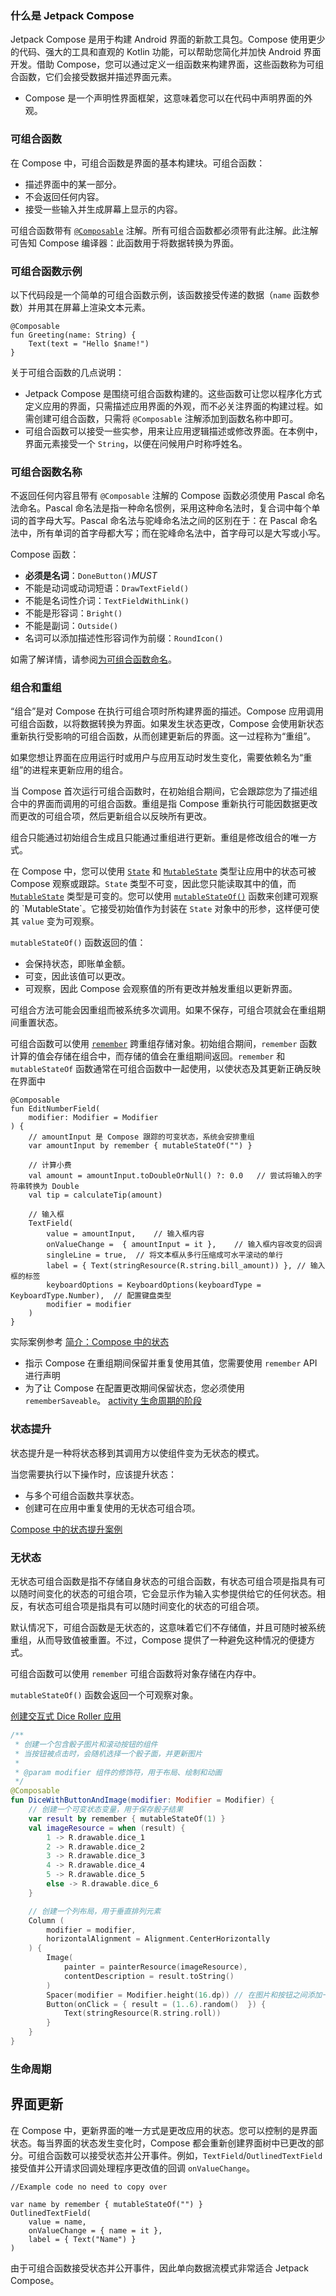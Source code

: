 ### 什么是 Jetpack Compose 

Jetpack Compose 是用于构建 Android 界面的新款工具包。Compose 使用更少的代码、强大的工具和直观的 Kotlin 功能，可以帮助您简化并加快 Android 界面开发。借助 Compose，您可以通过定义一组函数来构建界面，这些函数称为可组合函数，它们会接受数据并描述界面元素。



- Compose 是一个声明性界面框架，这意味着您可以在代码中声明界面的外观。



### 可组合函数

在 Compose 中，可组合函数是界面的基本构建块。可组合函数：

- 描述界面中的某一部分。
- 不会返回任何内容。
- 接受一些输入并生成屏幕上显示的内容。

可组合函数带有 [`@Composable`](https://developer.android.google.cn/reference/kotlin/androidx/compose/runtime/Composable?hl=zh-cn) 注解。所有可组合函数都必须带有此注解。此注解可告知 Compose 编译器：此函数用于将数据转换为界面。



### 可组合函数示例

以下代码段是一个简单的可组合函数示例，该函数接受传递的数据（`name` 函数参数）并用其在屏幕上渲染文本元素。

```
@Composable
fun Greeting(name: String) {
    Text(text = "Hello $name!")
}
```

关于可组合函数的几点说明：

- Jetpack Compose 是围绕可组合函数构建的。这些函数可让您以程序化方式定义应用的界面，只需描述应用界面的外观，而不必关注界面的构建过程。如需创建可组合函数，只需将 `@Composable` 注解添加到函数名称中即可。
- 可组合函数可以接受一些实参，用来让应用逻辑描述或修改界面。在本例中，界面元素接受一个 `String`，以便在问候用户时称呼姓名。



### 可组合函数名称

不返回任何内容且带有 `@Composable` 注解的 Compose 函数必须使用 Pascal 命名法命名。Pascal 命名法是指一种命名惯例，采用这种命名法时，复合词中每个单词的首字母大写。Pascal 命名法与驼峰命名法之间的区别在于：在 Pascal 命名法中，所有单词的首字母都大写；而在驼峰命名法中，首字母可以是大写或小写。

Compose 函数：

- **必须是名词**：`DoneButton()`*MUST*
- 不能是动词或动词短语：`DrawTextField()`
- 不能是名词性介词：`TextFieldWithLink()`
- 不能是形容词：`Bright()`
- 不能是副词：`Outside()`
- 名词可以添加描述性形容词作为前缀：`RoundIcon()`

如需了解详情，请参阅[为可组合函数命名](https://github.com/androidx/androidx/blob/androidx-main/compose/docs/compose-api-guidelines.md#naming-unit-composable-functions-as-entities)。





### 组合和重组

“组合”是对 Compose 在执行可组合项时所构建界面的描述。Compose 应用调用可组合函数，以将数据转换为界面。如果发生状态更改，Compose 会使用新状态重新执行受影响的可组合函数，从而创建更新后的界面。这一过程称为“重组”。

如果您想让界面在应用运行时或用户与应用互动时发生变化，需要依赖名为“重组”的进程来更新应用的组合。

当 Compose 首次运行可组合函数时，在初始组合期间，它会跟踪您为了描述组合中的界面而调用的可组合函数。重组是指 Compose 重新执行可能因数据更改而更改的可组合项，然后更新组合以反映所有更改。

组合只能通过初始组合生成且只能通过重组进行更新。重组是修改组合的唯一方式。

在 Compose 中，您可以使用 [`State`](https://developer.android.google.cn/reference/kotlin/androidx/compose/runtime/State?hl=zh-cn) 和 [`MutableState`](https://developer.android.google.cn/reference/kotlin/androidx/compose/runtime/MutableState?hl=zh-cn) 类型让应用中的状态可被 Compose 观察或跟踪。`State` 类型不可变，因此您只能读取其中的值，而 [`MutableState`](https://developer.android.google.cn/reference/kotlin/androidx/compose/runtime/MutableState?hl=zh-cn) 类型是可变的。您可以使用 [`mutableStateOf()`](https://developer.android.google.cn/reference/kotlin/androidx/compose/runtime/package-summary?hl=zh-cn#mutableStateOf(kotlin.Any,androidx.compose.runtime.SnapshotMutationPolicy)) 函数来创建可观察的 `MutableState`。它接受初始值作为封装在 `State` 对象中的形参，这样便可使其 `value` 变为可观察。

`mutableStateOf()` 函数返回的值：

- 会保持状态，即账单金额。
- 可变，因此该值可以更改。
- 可观察，因此 Compose 会观察值的所有更改并触发重组以更新界面。

可组合方法可能会因重组而被系统多次调用。如果不保存，可组合项就会在重组期间重置状态。

可组合函数可以使用 [`remember`](https://developer.android.google.cn/reference/kotlin/androidx/compose/runtime/package-summary?hl=zh-cn#remember(kotlin.Function0)) 跨重组存储对象。初始组合期间，`remember` 函数计算的值会存储在组合中，而存储的值会在重组期间返回。`remember` 和 `mutableStateOf` 函数通常在可组合函数中一起使用，以使状态及其更新正确反映在界面中

```
@Composable
fun EditNumberField(
    modifier: Modifier = Modifier
) {
    // amountInput 是 Compose 跟踪的可变状态，系统会安排重组
    var amountInput by remember { mutableStateOf("") }

    // 计算小费
    val amount = amountInput.toDoubleOrNull() ?: 0.0   // 尝试将输入的字符串转换为 Double
    val tip = calculateTip(amount)

    // 输入框
    TextField(
        value = amountInput,    // 输入框内容
        onValueChange =  { amountInput = it },    // 输入框内容改变的回调
        singleLine = true,  // 将文本框从多行压缩成可水平滚动的单行
        label = { Text(stringResource(R.string.bill_amount)) }, // 输入框的标签
        keyboardOptions = KeyboardOptions(keyboardType = KeyboardType.Number),  // 配置键盘类型
        modifier = modifier
    )
}
```

实际案例参考  [简介：Compose 中的状态](https://developer.android.google.cn/codelabs/basic-android-kotlin-compose-using-state?hl=zh-cn&continue=https%3A%2F%2Fdeveloper.android.google.cn%2Fcourses%2Fpathways%2Fandroid-basics-compose-unit-2-pathway-3%3Fhl%3Dzh-cn%23codelab-https%3A%2F%2Fdeveloper.android.com%2Fcodelabs%2Fbasic-android-kotlin-compose-using-state#6)





- 指示 Compose 在重组期间保留并重复使用其值，您需要使用 `remember` API 进行声明
- 为了让 Compose 在配置更改期间保留状态，您必须使用  `rememberSaveable`。   [activity 生命周期的阶段](https://developer.android.google.cn/codelabs/basic-android-kotlin-compose-activity-lifecycle?hl=zh-cn&continue=https%3A%2F%2Fdeveloper.android.google.cn%2Fcourses%2Fpathways%2Fandroid-basics-compose-unit-4-pathway-1%3Fhl%3Dzh-cn%23codelab-https%3A%2F%2Fdeveloper.android.com%2Fcodelabs%2Fbasic-android-kotlin-compose-activity-lifecycle#4)





### 状态提升

状态提升是一种将状态移到其调用方以使组件变为无状态的模式。

当您需要执行以下操作时，应该提升状态：

- 与多个可组合函数共享状态。
- 创建可在应用中重复使用的无状态可组合项。

[Compose 中的状态提升案例](https://developer.android.google.cn/codelabs/basic-android-kotlin-compose-using-state?hl=zh-cn&continue=https%3A%2F%2Fdeveloper.android.google.cn%2Fcourses%2Fpathways%2Fandroid-basics-compose-unit-2-pathway-3%3Fhl%3Dzh-cn%23codelab-https%3A%2F%2Fdeveloper.android.com%2Fcodelabs%2Fbasic-android-kotlin-compose-using-state#9)



### 无状态

无状态可组合函数是指不存储自身状态的可组合函数，有状态可组合项是指具有可以随时间变化的状态的可组合项，它会显示作为输入实参提供给它的任何状态。相反，有状态可组合项是指具有可以随时间变化的状态的可组合项。

默认情况下，可组合函数是无状态的，这意味着它们不存储值，并且可随时被系统重组，从而导致值被重置。不过，Compose 提供了一种避免这种情况的便捷方式。

可组合函数可以使用 `remember` 可组合函数将对象存储在内存中。

`mutableStateOf()` 函数会返回一个可观察对象。

[创建交互式 Dice Roller 应用](https://developer.android.google.cn/codelabs/basic-android-kotlin-compose-build-a-dice-roller-app?hl=zh-cn&continue=https%3A%2F%2Fdeveloper.android.google.cn%2Fcourses%2Fpathways%2Fandroid-basics-compose-unit-2-pathway-2%3Fhl%3Dzh-cn%23codelab-https%3A%2F%2Fdeveloper.android.com%2Fcodelabs%2Fbasic-android-kotlin-compose-build-a-dice-roller-app#6)

```kotlin
/**
 * 创建一个包含骰子图片和滚动按钮的组件
 * 当按钮被点击时，会随机选择一个骰子面，并更新图片
 *
 * @param modifier 组件的修饰符，用于布局、绘制和动画
 */
@Composable
fun DiceWithButtonAndImage(modifier: Modifier = Modifier) {
    // 创建一个可变状态变量，用于保存骰子结果
    var result by remember { mutableStateOf(1) }
    val imageResource = when (result) {
        1 -> R.drawable.dice_1
        2 -> R.drawable.dice_2
        3 -> R.drawable.dice_3
        4 -> R.drawable.dice_4
        5 -> R.drawable.dice_5
        else -> R.drawable.dice_6
    }

    // 创建一个列布局，用于垂直排列元素
    Column (
        modifier = modifier,
        horizontalAlignment = Alignment.CenterHorizontally
    ) {
        Image(
            painter = painterResource(imageResource),
            contentDescription = result.toString()
        )
        Spacer(modifier = Modifier.height(16.dp)) // 在图片和按钮之间添加一个间距
        Button(onClick = { result = (1..6).random()  }) {
            Text(stringResource(R.string.roll))
        }
    }
}
```



### 生命周期





## 界面更新

在 Compose 中，更新界面的唯一方式是更改应用的状态。您可以控制的是界面状态。每当界面的状态发生变化时，Compose 都会重新创建界面树中已更改的部分。可组合函数可以接受状态并公开事件。例如，`TextField`/`OutlinedTextField` 接受值并公开请求回调处理程序更改值的回调 `onValueChange`。

```
//Example code no need to copy over

var name by remember { mutableStateOf("") }
OutlinedTextField(
    value = name,
    onValueChange = { name = it },
    label = { Text("Name") }
)
```

由于可组合函数接受状态并公开事件，因此单向数据流模式非常适合 Jetpack Compose。